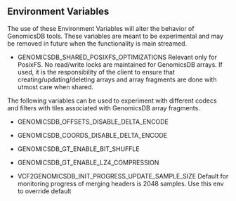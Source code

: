 ## Environment Variables

The use of these Environment Variables will alter the behavior of GenomicsDB tools. These variables are meant to be experimental and may be removed in future when the functionality is main streamed.

* GENOMICSDB_SHARED_POSIXFS_OPTIMIZATIONS
     Relevant only for PosixFS. No read/write locks are maintained for GenomicsDB arrays. If used, it is the responsibility of the client to ensure that creating/updating/deleting arrays and array fragments are done with utmost care when shared.

The following variables can be used to experiment with different codecs and filters with tiles associated with GenomicsDB array fragments.
* GENOMICSDB_OFFSETS_DISABLE_DELTA_ENCODE
* GENOMICSDB_COORDS_DISABLE_DELTA_ENCODE
* GENOMICSDB_GT_ENABLE_BIT_SHUFFLE
* GENOMICSDB_GT_ENABLE_LZ4_COMPRESSION

* VCF2GENOMICSDB_INIT_PROGRESS_UPDATE_SAMPLE_SIZE
     Default for monitoring progress of merging headers is 2048 samples. Use this env to override default


